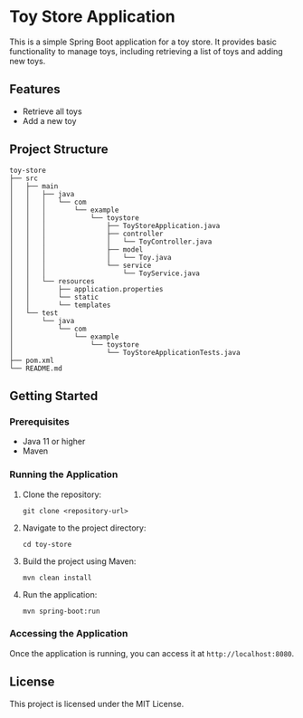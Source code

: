 # Toy Store Application

This is a simple Spring Boot application for a toy store. It provides basic functionality to manage toys, including retrieving a list of toys and adding new toys.

## Features

- Retrieve all toys
- Add a new toy

## Project Structure

```
toy-store
├── src
│   ├── main
│   │   ├── java
│   │   │   └── com
│   │   │       └── example
│   │   │           └── toystore
│   │   │               ├── ToyStoreApplication.java
│   │   │               ├── controller
│   │   │               │   └── ToyController.java
│   │   │               ├── model
│   │   │               │   └── Toy.java
│   │   │               └── service
│   │   │                   └── ToyService.java
│   │   └── resources
│   │       ├── application.properties
│   │       └── static
│   │       └── templates
│   └── test
│       └── java
│           └── com
│               └── example
│                   └── toystore
│                       └── ToyStoreApplicationTests.java
├── pom.xml
└── README.md
```

## Getting Started

### Prerequisites

- Java 11 or higher
- Maven

### Running the Application

1. Clone the repository:
   ```
   git clone <repository-url>
   ```
2. Navigate to the project directory:
   ```
   cd toy-store
   ```
3. Build the project using Maven:
   ```
   mvn clean install
   ```
4. Run the application:
   ```
   mvn spring-boot:run
   ```

### Accessing the Application

Once the application is running, you can access it at `http://localhost:8080`.

## License

This project is licensed under the MIT License.